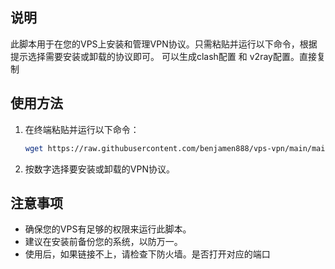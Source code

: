 

## 说明

此脚本用于在您的VPS上安装和管理VPN协议。只需粘贴并运行以下命令，根据提示选择需要安装或卸载的协议即可。
可以生成clash配置 和 v2ray配置。直接复制

## 使用方法

1. 在终端粘贴并运行以下命令：

    ```sh
    wget https://raw.githubusercontent.com/benjamen888/vps-vpn/main/main.sh && bash main.sh
    ```

2. 按数字选择要安装或卸载的VPN协议。

## 注意事项

- 确保您的VPS有足够的权限来运行此脚本。
- 建议在安装前备份您的系统，以防万一。
- 使用后，如果链接不上，请检查下防火墙。是否打开对应的端口
